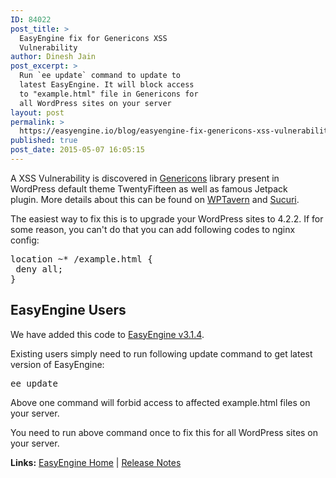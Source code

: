 ```yaml
---
ID: 84022
post_title: >
  EasyEngine fix for Genericons XSS
  Vulnerability
author: Dinesh Jain
post_excerpt: >
  Run `ee update` command to update to
  latest EasyEngine. It will block access
  to "example.html" file in Genericons for
  all WordPress sites on your server
layout: post
permalink: >
  https://easyengine.io/blog/easyengine-fix-genericons-xss-vulnerability/
published: true
post_date: 2015-05-07 16:05:15
---
```

A XSS Vulnerability is discovered in <a href="http://genericons.com/" target="_blank">Genericons</a> library present in WordPress default theme TwentyFifteen as well as famous Jetpack plugin. More details about this can be found on <a href="http://wptavern.com/xss-vulnerability-in-jetpack-and-the-twenty-fifteen-default-theme-affects-millions-of-wordpress-users" target="_blank">WPTavern</a> and <a href="https://blog.sucuri.net/2015/05/jetpack-and-twentyfifteen-vulnerable-to-dom-based-xss.html" target="_blank">Sucuri</a>.

The easiest way to fix this is to upgrade your WordPress sites to 4.2.2. If for some reason, you can't do that you can add following codes to nginx config:
<pre class="no-highlight">location ~* /example.html {
 deny all;
}
</pre>
<h2>EasyEngine Users</h2>
We have added this code to <a href="https://github.com/rtCamp/easyengine/releases/tag/v3.1.4" target="_blank">EasyEngine v3.1.4</a>.

Existing users simply need to run following update command to get latest version of EasyEngine:
<pre class="no-highlight">ee update</pre>
Above one command will forbid access to affected example.html files on your server.

You need to run above command once to fix this for all WordPress sites on your server.

<strong>Links:</strong> <a href="https://easyengine.io/easyengine">EasyEngine Home</a> | <a href="https://github.com/rtCamp/easyengine/releases/tag/v3.1.4">Release Notes</a>